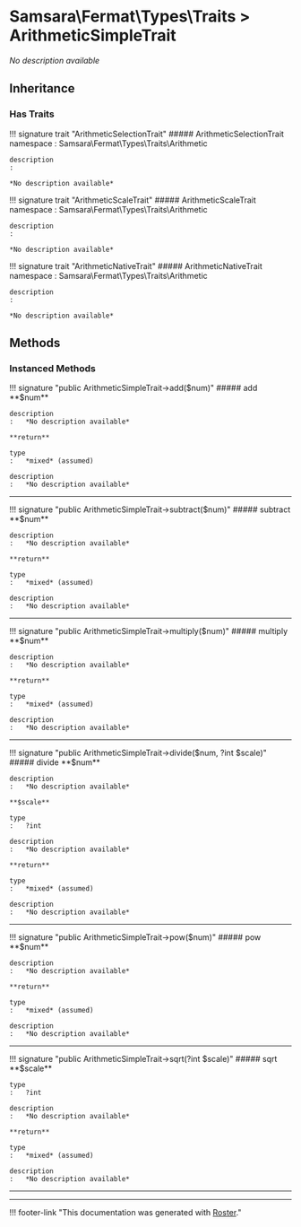 # Samsara\Fermat\Types\Traits > ArithmeticSimpleTrait

*No description available*


## Inheritance


### Has Traits

!!! signature trait "ArithmeticSelectionTrait"
    ##### ArithmeticSelectionTrait
    namespace
    :   Samsara\Fermat\Types\Traits\Arithmetic

    description
    :   

    *No description available*

!!! signature trait "ArithmeticScaleTrait"
    ##### ArithmeticScaleTrait
    namespace
    :   Samsara\Fermat\Types\Traits\Arithmetic

    description
    :   

    *No description available*

!!! signature trait "ArithmeticNativeTrait"
    ##### ArithmeticNativeTrait
    namespace
    :   Samsara\Fermat\Types\Traits\Arithmetic

    description
    :   

    *No description available*



## Methods


### Instanced Methods

!!! signature "public ArithmeticSimpleTrait->add($num)"
    ##### add
    **$num**

    description
    :   *No description available*

    **return**

    type
    :   *mixed* (assumed)

    description
    :   *No description available*
    
---

!!! signature "public ArithmeticSimpleTrait->subtract($num)"
    ##### subtract
    **$num**

    description
    :   *No description available*

    **return**

    type
    :   *mixed* (assumed)

    description
    :   *No description available*
    
---

!!! signature "public ArithmeticSimpleTrait->multiply($num)"
    ##### multiply
    **$num**

    description
    :   *No description available*

    **return**

    type
    :   *mixed* (assumed)

    description
    :   *No description available*
    
---

!!! signature "public ArithmeticSimpleTrait->divide($num, ?int $scale)"
    ##### divide
    **$num**

    description
    :   *No description available*

    **$scale**

    type
    :   ?int

    description
    :   *No description available*

    **return**

    type
    :   *mixed* (assumed)

    description
    :   *No description available*
    
---

!!! signature "public ArithmeticSimpleTrait->pow($num)"
    ##### pow
    **$num**

    description
    :   *No description available*

    **return**

    type
    :   *mixed* (assumed)

    description
    :   *No description available*
    
---

!!! signature "public ArithmeticSimpleTrait->sqrt(?int $scale)"
    ##### sqrt
    **$scale**

    type
    :   ?int

    description
    :   *No description available*

    **return**

    type
    :   *mixed* (assumed)

    description
    :   *No description available*
    
---




---
!!! footer-link "This documentation was generated with [Roster](https://jordanrl.github.io/Roster/)."